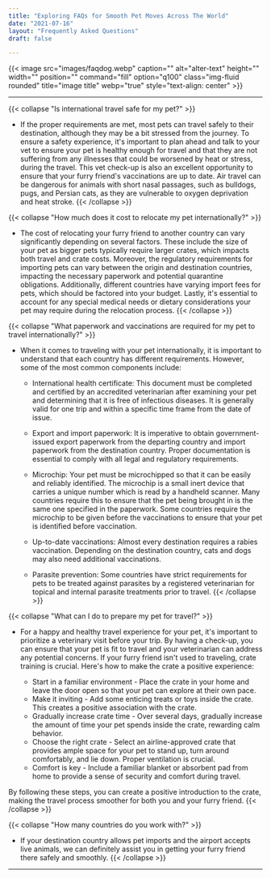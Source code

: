 ```yaml
---
title: "Exploring FAQs for Smooth Pet Moves Across The World"
date: "2021-07-16"
layout: "Frequently Asked Questions"
draft: false

---
```


{{< image src="images/faqdog.webp" caption="" alt="alter-text" height="" width="" position="" command="fill" option="q100" class="img-fluid rounded" title="image title" webp="true" style="text-align: center" >}}

<hr>

 {{< collapse "Is international travel safe for my pet?" >}}
  * If the proper requirements are met, most pets can travel safely to their destination, although they may be a bit stressed from the journey. To ensure a safety experience, it's important to plan ahead and talk to your vet to ensure your pet is healthy enough for travel and that they are not suffering from any illnesses that could be worsened by heat or stress, during the travel. This vet check-up is also an excellent opportunity to ensure that your furry friend's vaccinations are up to date. Air travel can be dangerous for animals with short nasal passages, such as bulldogs, pugs, and Persian cats, as they are vulnerable to oxygen deprivation and heat stroke.
 {{< /collapse >}}

  {{< collapse "How much does it cost to relocate my pet internationally?" >}}
  * The cost of relocating your furry friend to another country can vary significantly depending on several factors. These include the size of your pet as bigger pets typically require larger crates, which impacts both travel and crate costs. Moreover, the regulatory requirements for importing pets can vary between the origin and destination countries, impacting the necessary paperwork and potential quarantine obligations. Additionally, different countries have varying import fees for pets, which should be factored into your budget. Lastly, it's essential to account for any special medical needs or dietary considerations your pet may require during the relocation process.
 {{< /collapse >}}

  {{< collapse "What paperwork and vaccinations are required for my pet to travel internationally?" >}}
  * When it comes to traveling with your pet internationally, it is important to understand that each country has different requirements. However, some of the most common components include:

    - International health certificate: This document must be completed and certified by an accredited veterinarian after examining your pet and determining that it is free of infectious diseases. It is generally valid for one trip and within a specific time frame from the date of issue.

    - Export and import paperwork: It is imperative to obtain government-issued export paperwork from the departing country and import paperwork from the destination country. Proper documentation is essential to comply with all legal and regulatory requirements.

    - Microchip: Your pet must be microchipped so that it can be easily and reliably identified. The microchip is a small inert device that carries a unique number which is read by a handheld scanner. Many countries require this to ensure that the pet being brought in is the same one specified in the paperwork. Some countries require the microchip to be given before the vaccinations to ensure that your pet is identified before vaccination.

    - Up-to-date vaccinations: Almost every destination requires a rabies vaccination. Depending on the destination country, cats and dogs may also need additional vaccinations.

    - Parasite prevention: Some countries have strict requirements for pets to be treated against parasites by a registered veterinarian for topical and internal parasite treatments prior to travel. 
 {{< /collapse >}}

 {{< collapse "What can I do to prepare my pet for travel?" >}}
  * For a happy and healthy travel experience for your pet, it's important to prioritize a veterinary visit before your trip. By having a check-up, you can ensure that your pet is fit to travel and your veterinarian can address any potential concerns. If your furry friend isn't used to traveling, crate training is crucial. Here's how to make the crate a positive experience:

    - Start in a familiar environment - Place the crate in your home and leave the door open so that your pet can explore at their own pace.
    - Make it inviting - Add some enticing treats or toys inside the crate. This creates a positive association with the crate.
    - Gradually increase crate time - Over several days, gradually increase the amount of time your pet spends inside the crate, rewarding calm behavior.
    - Choose the right crate - Select an airline-approved crate that provides ample space for your pet to stand up, turn around comfortably, and lie down. Proper ventilation is crucial.
    - Comfort is key - Include a familiar blanket or absorbent pad from home to provide a sense of security and comfort during travel.

By following these steps, you can create a positive introduction to the crate, making the travel process smoother for both you and your furry friend.
 {{< /collapse >}}

 {{< collapse "How many countries do you work with?" >}}
  * If your destination country allows pet imports and the airport accepts live animals, we can definitely assist you in getting your furry friend there safely and smoothly.
 {{< /collapse >}}
<hr>